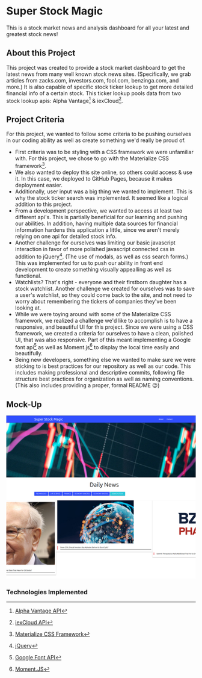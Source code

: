# **Super Stock Magic**
This is a stock market news and analysis dashboard for all your latest and greatest stock news!

## **About this Project**
This project was created to provide a stock market dashboard to get the latest news from many well known stock news sites. (Specifically, we grab articles from zacks.com, investors.com, fool.com, benzinga.com, and more.) It is also capable of specific stock ticker lookup to get more detailed financial info of a certain stock. This ticker lookup pools data from two stock lookup apis: Alpha Vantage[^1] & iexCloud[^2].

## **Project Criteria**
For this project, we wanted to follow some criteria to be pushing ourselves in our coding ability as well as create something we'd really be proud of.

- First criteria was to be styling with a CSS framework we were unfamiliar with. For this project, we chose to go with the Materialize CSS framework[^3].
- We also wanted to deploy this site online, so others could access & use it. In this case, we deployed to GitHub Pages, because it makes deployment easier.
- Additionally, user input was a big thing we wanted to implement. This is why the stock ticker search was implemented. It seemed like a logical addition to this project.
- From a development perspective, we wanted to access at least two different api's. This is partially beneficial for our learning and pushing our abilities. In addition, having multiple data sources for financial information hardens this application a little, since we aren't merely relying on one api for detailed stock info.
- Another challenge for ourselves was limiting our basic javascript interaction in favor of more polished javascript connected css in addition to jQuery[^4]. (The use of modals, as well as css search forms.) This was implemented for us to push our ability in front end development to create something visually appealling as well as functional.
- Watchlists? That's right - everyone and their firstborn daughter has a stock watchlist. Another challenge we created for ourselves was to save a user's watchlist, so they could come back to the site, and not need to worry about remembering the tickers of companies they've been looking at. 
- While we were toying around with some of the Materialize CSS framework, we realized a challenge we'd like to accomplish is to have a responsive, and beautiful UI for this project. Since we were using a CSS framework, we created a criteria for ourselves to have a clean, polished UI, that was also responsive. Part of this meant implementing a Google font api[^5] as well as Moment.js[^6] to display the local time easily and beautifully.
- Being new developers, something else we wanted to make sure we were sticking to is best practices for our repository as well as our code. This includes making professional and descriptive commits, following file structure best practices for organization as well as naming conventions. (This also includes providing a proper, formal README :wink:)

## Mock-Up
![screenshot of site](img/screenshot.png) <!-- insert screenshot!! -->

### Technologies Implemented
[^1]: [Alpha Vantage API](https://www.alphavantage.co/)

[^2]: [iexCloud API](https://www.iexcloud.io/)

[^3]: [Materialize CSS Framework](https://materializecss.com/)

[^4]: [jQuery](https://jquery.com/)

[^5]: [Google Font API](https://developers.google.com/fonts/docs/getting_started)

[^6]: [Moment.JS](https://momentjs.com/)
